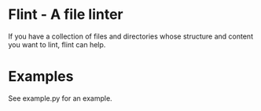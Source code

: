 # Flint - A file linter

If you have a collection of files and directories whose structure and content you want to lint, flint can help.

# Examples

See example.py for an example.
